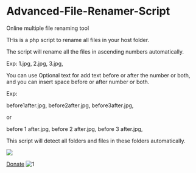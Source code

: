 # Advanced-File-Renamer-Script
Online multiple file renaming tool

THis is a php script to rename all files in your host folder.

The script will rename all the files in ascending numbers automatically.

Exp:
1.jpg,
2.jpg,
3.jpg,

You can use Optional text for add text before or after the number or both, and you can insert space before or after number or both.

Exp:

before1after.jpg,
before2after.jpg,
before3after.jpg,

or

before 1 after.jpg,
before 2 after.jpg,
before 3 after.jpg,

This script will detect all folders and files in these folders automatically.

![](https://i.ibb.co/yhXg5rF/Screenshot-74.jpg)


[Donate][1] ![1](https://rooseveltparkministries.org/wp-content/uploads/2015/02/donate-button.png)

[1]: https://www.paypal.com/cgi-bin/webscr?cmd=_s-xclick&hosted_button_id=LX9XQ9QZVGTNQ&source=url
